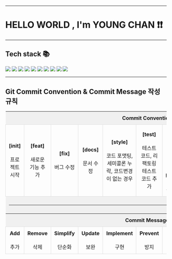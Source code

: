 <hr>
<h1>HELLO WORLD , I'm YOUNG CHAN ❗️❗️</h1>
<hr>
<h2>Tech stack 📚</h2>
<span>
    <img src="https://img.shields.io/badge/JAVA-007396?style=flat-square">
    <img src="https://img.shields.io/badge/JavaScript-F7DF1E?style=flat-square&logo=JavaScript&logoColor=black">
    <img src="https://img.shields.io/badge/Python-3776AB?style=flat-square&logo=python&logoColor=yellow">
    <img src="https://img.shields.io/badge/Git-F05032?style=flat-square&logo=Git&logoColor=black">
    <img src="https://img.shields.io/badge/GitHub-181717?style=flat-square&logo=GitHub&logoColor=white">
    <img src="https://img.shields.io/badge/Docker-2496ED?style=flat-square&logo=Docker&logoColor=white">
    <img src="https://img.shields.io/badge/Spring Boot-6DB33F?style=flat-square&logo=Spring Boot&logoColor=white">
    <img src="https://img.shields.io/badge/Oracle-F80000?style=flat-square&logo=Oracle&logoColor=white">
    <img src="https://img.shields.io/badge/PostgreSQL-4169E1?style=flat-square&logo=PostgreSQL&logoColor=white">
    <img src="https://img.shields.io/badge/React-61DAFB?style=flat-square&logo=React&logoColor=white">
</span>
<hr>
<h2>Git Commit Convention &amp; Commit Message 작성 규칙</h2>
   <table style="border-collapse: collapse; width: 100%;">
    <tr>
        <th colspan="10" style="text-align: center; background-color: #f0f0f0; padding: 10px;">Commit Convention</th>
    </tr>
    <tr>
        <td style="text-align: center; padding: 10px; border: 1px solid #ddd;"><strong>[init]</strong><br><br>프로젝트 시작</td>
        <td style="text-align: center; padding: 10px; border: 1px solid #ddd;"><strong>[feat]</strong><br><br>새로운 기능 추가</td>
        <td style="text-align: center; padding: 10px; border: 1px solid #ddd;"><strong>[fix]</strong><br><br>버그 수정</td>
        <td style="text-align: center; padding: 10px; border: 1px solid #ddd;"><strong>[docs]</strong><br><br>문서 수정</td>
        <td style="text-align: center; padding: 10px; border: 1px solid #ddd;"><strong>[style]</strong><br><br>코드 포맷팅, 세미콜론 누락, 코드변경이 없는 경우</td>
        <td style="text-align: center; padding: 10px; border: 1px solid #ddd;"><strong>[test]</strong><br><br>테스트 코드, 리팩토링 테스트 코드 추가</td>
        <td style="text-align: center; padding: 10px; border: 1px solid #ddd;"><strong>[chore]</strong><br><br>빌드 업무 수정, 패키지 매니저 수정, production code와 무관한 부분들</td>
        <td style="text-align: center; padding: 10px; border: 1px solid #ddd;"><strong>[comment]</strong><br><br>주석 추가 및 변경</td>
        <td style="text-align: center; padding: 10px; border: 1px solid #ddd;"><strong>[remove]</strong><br><br>파일, 폴더 삭제</td>
        <td style="text-align: center; padding: 10px; border: 1px solid #ddd;"><strong>[rename]</strong><br><br>파일, 폴더명 수정</td>
    </tr>
    <tr>
        <th colspan="10" style="text-align: center; background-color: #f0f0f0; padding: 10px;"><hr></th>
    </tr>
    <tr>
        <th colspan="10" style="text-align: center; background-color: #f0f0f0; padding: 10px;">Commit Message</th>
    </tr>
    <tr>
        <td style="text-align: center; padding: 10px; border: 1px solid #ddd;"><strong>Add</strong><br><br>추가</td>
        <td style="text-align: center; padding: 10px; border: 1px solid #ddd;"><strong>Remove</strong><br><br>삭제</td>
        <td style="text-align: center; padding: 10px; border: 1px solid #ddd;"><strong>Simplify</strong><br><br>단순화</td>
        <td style="text-align: center; padding: 10px; border: 1px solid #ddd;"><strong>Update</strong><br><br>보완</td>
        <td style="text-align: center; padding: 10px; border: 1px solid #ddd;"><strong>Implement</strong><br><br>구현</td>
        <td style="text-align: center; padding: 10px; border: 1px solid #ddd;"><strong>Prevent</strong><br><br>방지</td>
        <td style="text-align: center; padding: 10px; border: 1px solid #ddd;"><strong>Move</strong><br><br>이동</td>
        <td style="text-align: center; padding: 10px; border: 1px solid #ddd;"><strong>Rename</strong><br><br>이름 변경</td>
        <td><hr></td>
        <td><hr></td>
    </tr>
</table>
